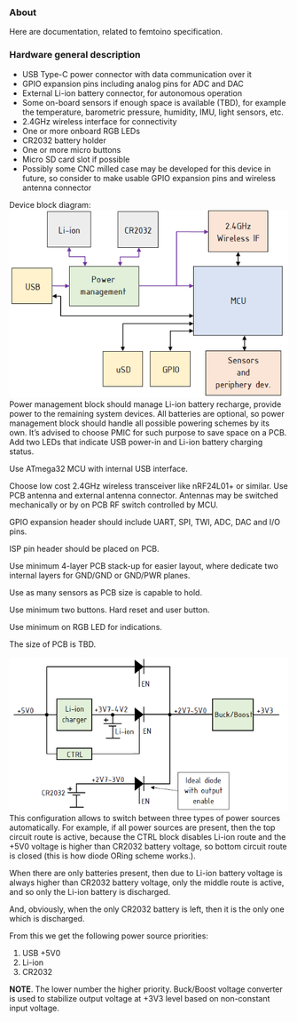 ### About

Here are documentation, related to femtoino specification.

### Hardware general description
* USB Type-C power connector with data communication over it
* GPIO expansion pins including analog pins for ADC and DAC
* External Li-ion battery connector, for autonomous operation
* Some on-board sensors if enough space is available (TBD), for example
  the temperature, barometric pressure, humidity, IMU, light sensors, etc.
* 2.4GHz wireless interface for connectivity
* One or more onboard RGB LEDs
* CR2032 battery holder
* One or more micro buttons
* Micro SD card slot if possible
* Possibly some CNC milled case may be developed for this device in future,
  so consider to make usable GPIO expansion pins and wireless antenna connector

Device block diagram:
![block diagram](images/block_diagram.png)
Power management block should manage Li-ion battery recharge, provide power to
the remaining system devices. All batteries are optional, so power management
block should handle all possible powering schemes by its own. It’s advised to
choose PMIC for such purpose to save space on a PCB. Add two LEDs that indicate
USB power-in and Li-ion battery charging status.

Use ATmega32 MCU with internal USB interface.

Choose low cost 2.4GHz wireless transceiver like nRF24L01+ or similar. Use PCB
antenna and external antenna connector. Antennas may be switched mechanically
or by on PCB RF switch controlled by MCU.

GPIO expansion header should include UART, SPI, TWI, ADC, DAC and I/O pins.

ISP pin header should be placed on PCB.

Use minimum 4-layer PCB stack-up for easier layout, where dedicate two internal
layers for GND/GND or GND/PWR planes.

Use as many sensors as PCB size is capable to hold.

Use minimum two buttons. Hard reset and user button.

Use minimum on RGB LED for indications.

The size of PCB is TBD.


![power management](images/power_management.png)
This configuration allows to switch between three types of power sources
automatically. For example, if all power sources are present, then the top
circuit route is active, because the CTRL block disables Li-ion route and
the +5V0 voltage is higher than CR2032 battery voltage, so bottom circuit
route is closed (this is how diode ORing scheme works.).

When there are only batteries present, then due to Li-ion battery voltage is
always higher than CR2032 battery voltage, only the middle route is active,
and so only the Li-ion battery is discharged.

And, obviously, when the only CR2032 battery is left, then it is the only one
which is discharged.

From this we get the following power source priorities:
1. USB +5V0
2. Li-ion
3. CR2032

**NOTE**. The lower number the higher priority.
Buck/Boost voltage converter is used to stabilize output voltage at +3V3 level
based on non-constant input voltage.
